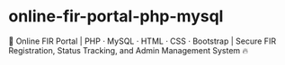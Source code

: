 # online-fir-portal-php-mysql
🚨 Online FIR Portal | PHP · MySQL · HTML · CSS · Bootstrap | Secure FIR Registration, Status Tracking, and Admin Management System 🔥
